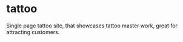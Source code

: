 # tattoo
Single page tattoo site, that showcases tattoo master work, great for attracting customers.
